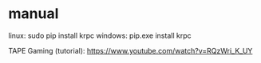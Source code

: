 # manual

linux: sudo pip install krpc
windows: pip.exe install krpc


TAPE Gaming (tutorial): https://www.youtube.com/watch?v=RQzWri_K_UY